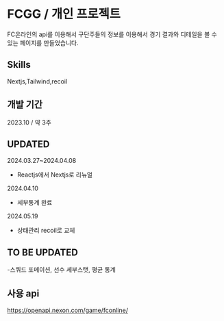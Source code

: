 # FCGG / 개인 프로젝트

FC온라인의 api를 이용해서 구단주들의 정보를 이용해서 경기 결과와 디테일을 볼 수 있는 페이지를 만들었습니다.

## Skills

Nextjs,Tailwind,recoil

## 개발 기간

2023.10 / 약 3주

## UPDATED

2024.03.27~2024.04.08

- Reactjs에서 Nextjs로 리뉴얼

2024.04.10

- 세부통계 완료

2024.05.19
- 상태관리 recoil로 교체
  

## TO BE UPDATED

-스쿼드 포메이션, 선수 세부스탯, 평균 통계

## 사용 api

https://openapi.nexon.com/game/fconline/
